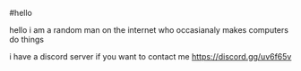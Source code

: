 #hello

hello i am a random man on the internet who occasianaly makes computers do things

i have a discord server if you want to contact me https://discord.gg/uv6f65v
